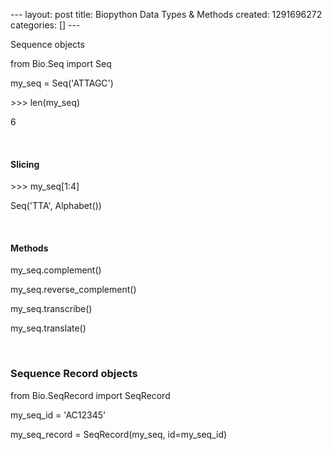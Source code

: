 --- layout: post title: Biopython Data Types & Methods created:
1291696272 categories: [] ---

Sequence objects

from Bio.Seq import Seq

my\_seq = Seq('ATTAGC')

\>\>\> len(my\_seq)

6

 

#### Slicing

\>\>\> my\_seq[1:4]

Seq('TTA', Alphabet())

 

#### Methods

my\_seq.complement()

my\_seq.reverse\_complement()

my\_seq.transcribe()

my\_seq.translate()

 

### Sequence Record objects

from Bio.SeqRecord import SeqRecord

my\_seq\_id = 'AC12345'

my\_seq\_record = SeqRecord(my\_seq, id=my\_seq\_id)
